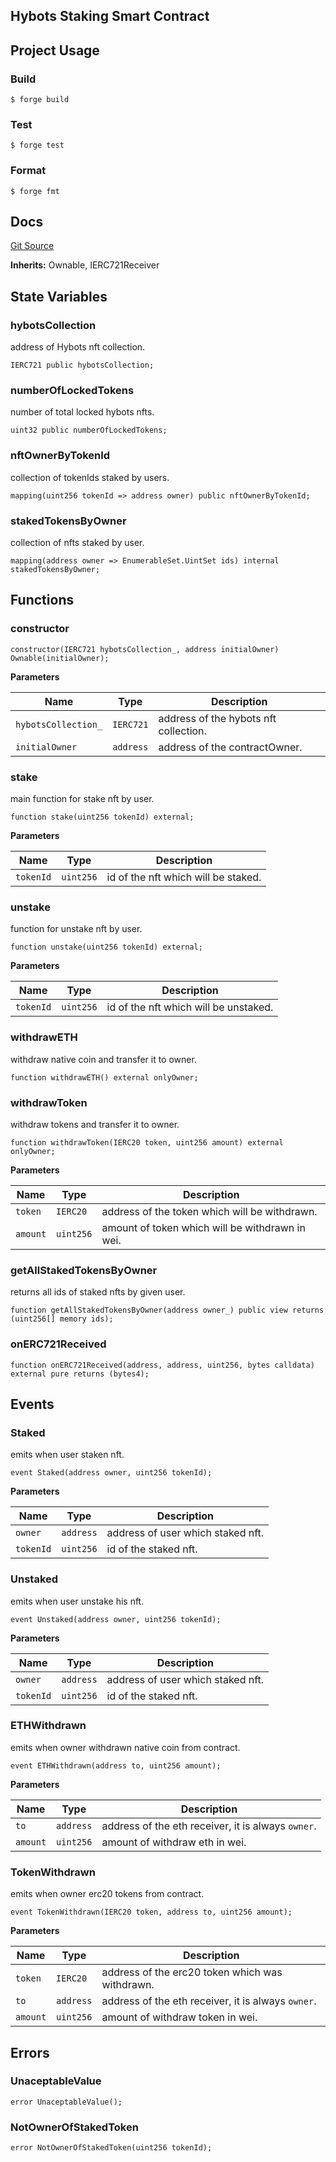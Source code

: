 ## Hybots Staking Smart Contract

## Project Usage

### Build

```shell
$ forge build
```

### Test

```shell
$ forge test
```

### Format

```shell
$ forge fmt
```

## Docs

[Git Source](https://github.com/buildonhybrid/System-Contracts/blob/ecc0b91b2acdac9dddf1d2205743220548909118/src/HybotsStaking.sol)

**Inherits:**
Ownable, IERC721Receiver


## State Variables
### hybotsCollection
address of Hybots nft collection.


```solidity
IERC721 public hybotsCollection;
```


### numberOfLockedTokens
number of total locked hybots nfts.


```solidity
uint32 public numberOfLockedTokens;
```


### nftOwnerByTokenId
collection of tokenIds staked by users.


```solidity
mapping(uint256 tokenId => address owner) public nftOwnerByTokenId;
```


### stakedTokensByOwner
collection of nfts staked by user.


```solidity
mapping(address owner => EnumerableSet.UintSet ids) internal stakedTokensByOwner;
```


## Functions
### constructor


```solidity
constructor(IERC721 hybotsCollection_, address initialOwner) Ownable(initialOwner);
```
**Parameters**

|Name|Type|Description|
|----|----|-----------|
|`hybotsCollection_`|`IERC721`|address of the hybots nft collection.|
|`initialOwner`|`address`|address of the contractOwner.|


### stake

main function for stake nft by user.


```solidity
function stake(uint256 tokenId) external;
```
**Parameters**

|Name|Type|Description|
|----|----|-----------|
|`tokenId`|`uint256`|id of the nft which will be staked.|


### unstake

function for unstake nft by user.


```solidity
function unstake(uint256 tokenId) external;
```
**Parameters**

|Name|Type|Description|
|----|----|-----------|
|`tokenId`|`uint256`|id of the nft which will be unstaked.|


### withdrawETH

withdraw native coin and transfer it to owner.


```solidity
function withdrawETH() external onlyOwner;
```

### withdrawToken

withdraw tokens and transfer it to owner.


```solidity
function withdrawToken(IERC20 token, uint256 amount) external onlyOwner;
```
**Parameters**

|Name|Type|Description|
|----|----|-----------|
|`token`|`IERC20`|address of the token which will be withdrawn.|
|`amount`|`uint256`|amount of token which will be withdrawn in wei.|


### getAllStakedTokensByOwner

returns all ids of staked nfts by given user.


```solidity
function getAllStakedTokensByOwner(address owner_) public view returns (uint256[] memory ids);
```

### onERC721Received


```solidity
function onERC721Received(address, address, uint256, bytes calldata) external pure returns (bytes4);
```

## Events
### Staked
emits when user staken nft.


```solidity
event Staked(address owner, uint256 tokenId);
```

**Parameters**

|Name|Type|Description|
|----|----|-----------|
|`owner`|`address`|address of user which staked nft.|
|`tokenId`|`uint256`|id of the staked nft.|

### Unstaked
emits when user unstake his nft.


```solidity
event Unstaked(address owner, uint256 tokenId);
```

**Parameters**

|Name|Type|Description|
|----|----|-----------|
|`owner`|`address`|address of user which staked nft.|
|`tokenId`|`uint256`|id of the staked nft.|

### ETHWithdrawn
emits when owner withdrawn native coin from contract.


```solidity
event ETHWithdrawn(address to, uint256 amount);
```

**Parameters**

|Name|Type|Description|
|----|----|-----------|
|`to`|`address`|address of the eth receiver, it is always `owner`.|
|`amount`|`uint256`|amount of withdraw eth in wei.|

### TokenWithdrawn
emits when owner erc20 tokens from contract.


```solidity
event TokenWithdrawn(IERC20 token, address to, uint256 amount);
```

**Parameters**

|Name|Type|Description|
|----|----|-----------|
|`token`|`IERC20`|address of the erc20 token which was withdrawn.|
|`to`|`address`|address of the eth receiver, it is always `owner`.|
|`amount`|`uint256`|amount of withdraw token in wei.|

## Errors
### UnaceptableValue

```solidity
error UnaceptableValue();
```

### NotOwnerOfStakedToken

```solidity
error NotOwnerOfStakedToken(uint256 tokenId);
```


